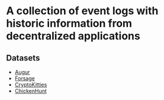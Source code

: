 # A collection of event logs with historic information from decentralized applications

## Datasets

- [Augur](./01-augur.Rmd)
- [Forsage](./02-forsage.Rmd)
- [CryptoKitties](./03-cryptokitties.Rmd)
- [ChickenHunt](./04-chickenhunt.Rmd)
